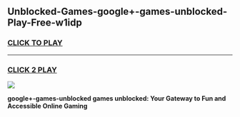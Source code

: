 
## Unblocked-Games-google+-games-unblocked-Play-Free-w1idp
<h3>
<a href="https://premium76.site?title=google+-games-unblocked&ref=15A">CLICK TO PLAY</a></h3>
<hr>

<h3>
<a href="https://premium76.site?title=google+-games-unblocked&ref=15A">CLICK 2 PLAY</a>
  
</h3>

<a href="https://premium76.site?title=google+-games-unblocked&ref=15A"><img src="https://clearcache.store/games.png"></a>


**google+-games-unblocked games unblocked: Your Gateway to Fun and Accessible Online Gaming**
